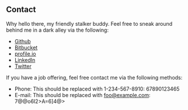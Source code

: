 ## Contact ##

Why hello there, my friendly stalker buddy. Feel free to sneak around behind me in a dark alley via the following:

* [Github](http://github.com/duckinator)
* [Bitbucket](http://bitbucket.org/duckinator)
* [profile.io](http://profile.io/duckinator)
* [LinkedIn](http://www.linkedin.com/pub/nick-markwell/20/261/325)
* [Twitter](http://twitter.com/duckinator)


If you have a job offering, feel free contact me via the following methods:

* Phone: <span class="rot5"><span>This should be replaced with 1-234-567-8910: </span><span>67890123465</span></span>
* E-mail: <span class="rot47"><span>This should be replaced with foo@example.com: </span><span>7@@o6I2>A=6]4@></span></span>